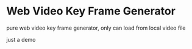 # Web Video Key Frame Generator

pure web video key frame generator, only can load from local video file

just a demo
